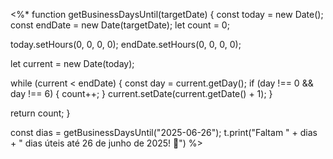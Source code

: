 <%*
function getBusinessDaysUntil(targetDate) {
  const today = new Date();
  const endDate = new Date(targetDate);
  let count = 0;

  today.setHours(0, 0, 0, 0);
  endDate.setHours(0, 0, 0, 0);

  let current = new Date(today);

  while (current < endDate) {
    const day = current.getDay();
    if (day !== 0 && day !== 6) {
      count++;
    }
    current.setDate(current.getDate() + 1);
  }

  return count;
}

const dias = getBusinessDaysUntil("2025-06-26");
t.print("Faltam " + dias + " dias úteis até 26 de junho de 2025! 📅")
%>
